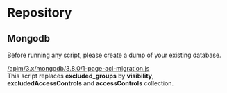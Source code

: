 # Repository

## Mongodb

Before running any script, please create a dump of your existing
database.

[/apim/3.x/mongodb/3.8.0/1-page-acl-migration.js](https://raw.githubusercontent.com/gravitee-io/gravitee-api-management/master/gravitee-apim-repository/gravitee-apim-repository-mongodb/src/main/resources/scripts/3.8.0/1-page-acl-migration.js)  
This script replaces **excluded\_groups** by **visibility**,
**excludedAccessControls** and **accessControls** collection.

